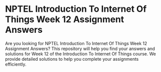 # NPTEL Introduction To Internet Of Things Week 12 Assignment Answers

Are you looking for NPTEL Introduction To Internet Of Things Week 12 Assignment Answers? This repository will help you find your answers and solutions for Week 12 of the Introduction To Internet Of Things course. We provide detailed solutions to help you complete your assignments efficiently.
